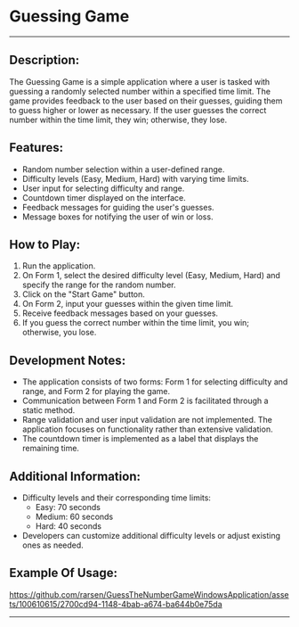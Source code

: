 # Guessing Game 

---

## Description:
The Guessing Game is a simple application where a user is tasked with guessing a randomly selected number within a specified time limit. The game provides feedback to the user based on their guesses, guiding them to guess higher or lower as necessary. If the user guesses the correct number within the time limit, they win; otherwise, they lose.

## Features:
- Random number selection within a user-defined range.
- Difficulty levels (Easy, Medium, Hard) with varying time limits.
- User input for selecting difficulty and range.
- Countdown timer displayed on the interface.
- Feedback messages for guiding the user's guesses.
- Message boxes for notifying the user of win or loss.

## How to Play:
1. Run the application.
2. On Form 1, select the desired difficulty level (Easy, Medium, Hard) and specify the range for the random number.
3. Click on the "Start Game" button.
4. On Form 2, input your guesses within the given time limit.
5. Receive feedback messages based on your guesses.
6. If you guess the correct number within the time limit, you win; otherwise, you lose.

## Development Notes:
- The application consists of two forms: Form 1 for selecting difficulty and range, and Form 2 for playing the game.
- Communication between Form 1 and Form 2 is facilitated through a static method.
- Range validation and user input validation are not implemented. The application focuses on functionality rather than extensive validation.
- The countdown timer is implemented as a label that displays the remaining time.

## Additional Information:
- Difficulty levels and their corresponding time limits:
  - Easy: 70 seconds
  - Medium: 60 seconds
  - Hard: 40 seconds
- Developers can customize additional difficulty levels or adjust existing ones as needed.

## Example Of Usage:

https://github.com/rarsen/GuessTheNumberGameWindowsApplication/assets/100610615/2700cd94-1148-4bab-a674-ba644b0e75da

---
